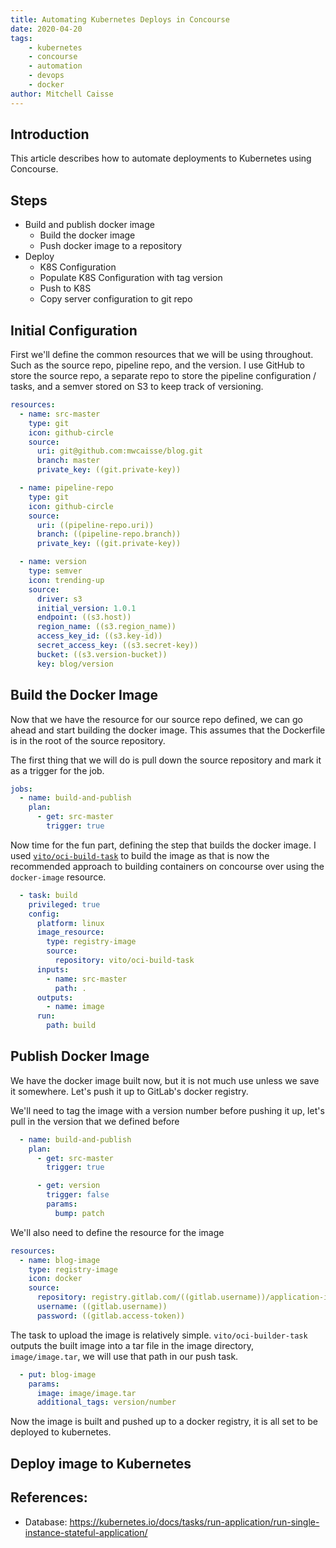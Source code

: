 ```yaml
---
title: Automating Kubernetes Deploys in Concourse
date: 2020-04-20
tags: 
    - kubernetes
    - concourse
    - automation
    - devops
    - docker
author: Mitchell Caisse
---
```


## Introduction
This article describes how to automate deployments to Kubernetes using Concourse.

## Steps

* Build and publish docker image
    * Build the docker image
    * Push docker image to a repository
* Deploy
    * K8S Configuration
    * Populate K8S Configuration with tag version
    * Push to K8S
    * Copy server configuration to git repo
    
## Initial Configuration

First we'll define the common resources that we will be using throughout. Such as the source repo, pipeline repo, and
the version. I use GitHub to store the source repo, a separate repo to store the pipeline configuration / tasks, and
a semver stored on S3 to keep track of versioning.

```yaml
resources:
  - name: src-master
    type: git
    icon: github-circle
    source:
      uri: git@github.com:mwcaisse/blog.git
      branch: master
      private_key: ((git.private-key))

  - name: pipeline-repo
    type: git
    icon: github-circle
    source:
      uri: ((pipeline-repo.uri))
      branch: ((pipeline-repo.branch))
      private_key: ((git.private-key))

  - name: version
    type: semver
    icon: trending-up
    source:
      driver: s3
      initial_version: 1.0.1
      endpoint: ((s3.host))
      region_name: ((s3.region_name))
      access_key_id: ((s3.key-id))
      secret_access_key: ((s3.secret-key))
      bucket: ((s3.version-bucket))
      key: blog/version
```
    
## Build the Docker Image

Now that we have the resource for our source repo defined, we can go ahead and start building the docker image. This assumes
that the Dockerfile is in the root of the source repository.

The first thing that we will do is pull down the source repository and mark it as a trigger for the job.
```yaml
jobs:
  - name: build-and-publish
    plan:
      - get: src-master
        trigger: true     
```

Now time for the fun part, defining the step that builds the docker image. I used [`vito/oci-build-task`](https://github.com/vito/oci-build-task) to build the image
as that is now the recommended approach to building containers on concourse over using the `docker-image` resource.

```yaml
  - task: build
    privileged: true
    config:
      platform: linux
      image_resource:
        type: registry-image
        source:
          repository: vito/oci-build-task
      inputs:
        - name: src-master
          path: .
      outputs:
        - name: image
      run:
        path: build
```

## Publish Docker Image
We have the docker image built now, but it is not much use unless we save it somewhere. Let's push it up to GitLab's
docker registry.

We'll need to tag the image with a version number before pushing it up, let's pull in the version that we defined before
```yaml
  - name: build-and-publish
    plan:
      - get: src-master
        trigger: true    

      - get: version
        trigger: false
        params:
          bump: patch
```

We'll also need to define the resource for the image
```yaml
resources:
  - name: blog-image
    type: registry-image
    icon: docker
    source:
      repository: registry.gitlab.com/((gitlab.username))/application-images/blog
      username: ((gitlab.username))
      password: ((gitlab.access-token))
```

The task to upload the image is relatively simple. `vito/oci-builder-task` outputs the built image into a tar file
in the image directory, `image/image.tar`, we will use that path in our push task.
```yaml
  - put: blog-image
    params:
      image: image/image.tar
      additional_tags: version/number
```

Now the image is built and pushed up to a docker registry, it is all set to be deployed to kubernetes.

## Deploy image to Kubernetes


## References:
* Database: https://kubernetes.io/docs/tasks/run-application/run-single-instance-stateful-application/